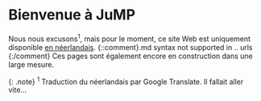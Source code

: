 Bienvenue à JuMP
===

Nous nous excusons<sup>1</sup>, mais pour le moment, ce site Web est uniquement disponible
[en néerlandais](../nl/index.html). {::comment}.md syntax not supported in .. urls {:/comment} 
Ces pages sont également encore en construction dans une large mesure.

{: .note}
<sup>1</sup> Traduction du néerlandais par Google Translate. Il fallait aller vite…
